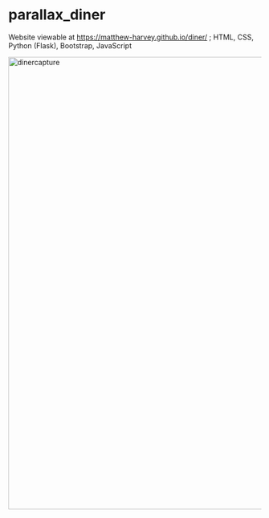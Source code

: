 # parallax_diner

Website viewable at https://matthew-harvey.github.io/diner/ ; HTML, CSS, Python (Flask), Bootstrap, JavaScript

<img align="centre" alt="dinercapture" width="900px" src="https://github.com/Matthew-Harvey/parallax_diner/blob/master/dinercapture.png?raw=true"/>
